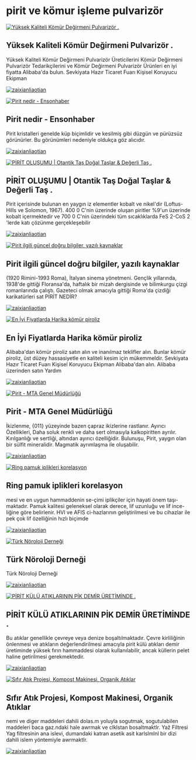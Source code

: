 # pirit ve kömur işleme pulvarizör
<a href="https://mnn.zoosnet.net/LR/Chatpre.aspx?id=MNN94995150&p=https://topgrinding.com/" target="_blank">![Yüksek Kaliteli Kömür Değirmeni Pulvarizör .](https://github.com/technlg/images/blob/main/57.jpg)</a>
## Yüksek Kaliteli Kömür Değirmeni Pulvarizör .
Yüksek Kaliteli Kömür Değirmeni Pulvarizör Üreticilerini Kömür Değirmeni Pulvarizör Tedarikçilerini ve Kömür Değirmeni Pulvarizör Ürünleri en iyi fiyatta Alibaba'da bulun. Sevkiyata Hazır Ticaret Fuarı Kişisel Koruyucu Ekipman
<a href="https://mnn.zoosnet.net/LR/Chatpre.aspx?id=MNN94995150&p=https://topgrinding.com/" target="_blank"><img src="https://github.com/technlg/images/raw/main/chat11.jpg" alt="zaixianliaotian"/></a><a href="//whatsapp.shibangsoft.com/WhatsApp.php" ><img src="https://github.com/technlg/images/raw/main/chat11.png" alt=""></a>
<a href="https://mnn.zoosnet.net/LR/Chatpre.aspx?id=MNN94995150&p=https://topgrinding.com/" target="_blank">![Pirit nedir - Ensonhaber](https://github.com/technlg/images/blob/main/47.jpg)</a>
## Pirit nedir - Ensonhaber
Pirit kristalleri genelde küp biçimlidir ve kesilmiş gibi düzgün ve pürüzsüz görünürler. Bu görünümleri nedeniyle oldukça göz alıcıdır.
<a href="https://mnn.zoosnet.net/LR/Chatpre.aspx?id=MNN94995150&p=https://topgrinding.com/" target="_blank"><img src="https://github.com/technlg/images/raw/main/chat11.jpg" alt="zaixianliaotian"/></a><a href="//whatsapp.shibangsoft.com/WhatsApp.php" ><img src="https://github.com/technlg/images/raw/main/chat11.png" alt=""></a>
<a href="https://mnn.zoosnet.net/LR/Chatpre.aspx?id=MNN94995150&p=https://topgrinding.com/" target="_blank">![PİRİT OLUŞUMU | Otantik Taş Doğal Taşlar & Değerli Taş .](https://github.com/technlg/images/blob/main/12.jpg)</a>
## PİRİT OLUŞUMU | Otantik Taş Doğal Taşlar & Değerli Taş .
Pirit içerisinde bulunan en yaygın iz elementler kobalt ve nikel'dir (Loftus-Hills ve Solomon, 1967). 400 0 C'nin üzerinde oluşan piritler %9'un üzerinde kobalt içermektedir ve 700 0 C'nin üzerindeki tüm sıcaklıklarda FeS 2-CoS 2 'lerde katı çözünme gerçekleşebilir
<a href="https://mnn.zoosnet.net/LR/Chatpre.aspx?id=MNN94995150&p=https://topgrinding.com/" target="_blank"><img src="https://github.com/technlg/images/raw/main/chat11.jpg" alt="zaixianliaotian"/></a><a href="//whatsapp.shibangsoft.com/WhatsApp.php" ><img src="https://github.com/technlg/images/raw/main/chat11.png" alt=""></a>
<a href="https://mnn.zoosnet.net/LR/Chatpre.aspx?id=MNN94995150&p=https://topgrinding.com/" target="_blank">![Pirit ilgili güncel doğru bilgiler, yazılı kaynaklar](https://github.com/technlg/images/blob/main/64.jpg)</a>
## Pirit ilgili güncel doğru bilgiler, yazılı kaynaklar
(1920 Rimini-1993 Roma), İtalyan sinema yönetmeni. Gençlik yıllarında, 1938'de gittiği Floransa'da, haftalık bir mizah dergisinde ve bilimkurgu çizgi romanlarında çalıştı. Gazeteci olmak amacıyla gittiği Roma'da çizdiği karikatürleri sat PİRİT NEDİR?
<a href="https://mnn.zoosnet.net/LR/Chatpre.aspx?id=MNN94995150&p=https://topgrinding.com/" target="_blank"><img src="https://github.com/technlg/images/raw/main/chat11.jpg" alt="zaixianliaotian"/></a><a href="//whatsapp.shibangsoft.com/WhatsApp.php" ><img src="https://github.com/technlg/images/raw/main/chat11.png" alt=""></a>
<a href="https://mnn.zoosnet.net/LR/Chatpre.aspx?id=MNN94995150&p=https://topgrinding.com/" target="_blank">![En İyi Fiyatlarda Harika kömür piroliz](https://github.com/technlg/images/blob/main/54.jpg)</a>
## En İyi Fiyatlarda Harika kömür piroliz
Alibaba'dan kömür piroliz satın alın ve inanılmaz teklifler alın. Bunlar kömür piroliz, üst düzey hassasiyetle en kaliteli kesim için mükemmeldir. Sevkiyata Hazır Ticaret Fuarı Kişisel Koruyucu Ekipman Alibaba'dan alın. Alibaba üzerinden satın Yardım
<a href="https://mnn.zoosnet.net/LR/Chatpre.aspx?id=MNN94995150&p=https://topgrinding.com/" target="_blank"><img src="https://github.com/technlg/images/raw/main/chat11.jpg" alt="zaixianliaotian"/></a><a href="//whatsapp.shibangsoft.com/WhatsApp.php" ><img src="https://github.com/technlg/images/raw/main/chat11.png" alt=""></a>
<a href="https://mnn.zoosnet.net/LR/Chatpre.aspx?id=MNN94995150&p=https://topgrinding.com/" target="_blank">![Pirit - MTA Genel Müdürlüğü](https://github.com/technlg/images/blob/main/54.jpg)</a>
## Pirit - MTA Genel Müdürlüğü
İkizlenme, {011} yüzeyinde bazen çapraz ikizlerine rastlanır. Ayırıcı Özellikleri, Daha soluk renkli ve daha sert olmasıyla kalkopiritten ayrılır. Kırılganlığı ve sertliği, altından ayırıcı özelliğidir. Bulunuşu, Pirit, yaygın olan bir sülfit mineralidir. Magmatik ayrımlaşma ile oluşabilir.
<a href="https://mnn.zoosnet.net/LR/Chatpre.aspx?id=MNN94995150&p=https://topgrinding.com/" target="_blank"><img src="https://github.com/technlg/images/raw/main/chat11.jpg" alt="zaixianliaotian"/></a><a href="//whatsapp.shibangsoft.com/WhatsApp.php" ><img src="https://github.com/technlg/images/raw/main/chat11.png" alt=""></a>
<a href="https://mnn.zoosnet.net/LR/Chatpre.aspx?id=MNN94995150&p=https://topgrinding.com/" target="_blank">![ Ring pamuk iplikleri korelasyon](https://github.com/technlg/images/blob/main/11.jpg)</a>
##  Ring pamuk iplikleri korelasyon
mesi ve en uygun hammaddenin se-çimi iplikçiler için hayati önem taşı-maktadır. Pamuk kalitesi geleneksel olarak derece, lif uzunluğu ve lif ince-liğine göre belirlenir. HVI ve AFIS ci-hazlarının geliştirilmesi ve bu cihazlar ile pek çok lif özelliğinin hızlı biçimde
<a href="https://mnn.zoosnet.net/LR/Chatpre.aspx?id=MNN94995150&p=https://topgrinding.com/" target="_blank"><img src="https://github.com/technlg/images/raw/main/chat11.jpg" alt="zaixianliaotian"/></a><a href="//whatsapp.shibangsoft.com/WhatsApp.php" ><img src="https://github.com/technlg/images/raw/main/chat11.png" alt=""></a>
<a href="https://mnn.zoosnet.net/LR/Chatpre.aspx?id=MNN94995150&p=https://topgrinding.com/" target="_blank">![Türk Nöroloji Derneği](https://github.com/technlg/images/blob/main/28.jpg)</a>
## Türk Nöroloji Derneği
Türk Nöroloji Derneği
<a href="https://mnn.zoosnet.net/LR/Chatpre.aspx?id=MNN94995150&p=https://topgrinding.com/" target="_blank"><img src="https://github.com/technlg/images/raw/main/chat11.jpg" alt="zaixianliaotian"/></a><a href="//whatsapp.shibangsoft.com/WhatsApp.php" ><img src="https://github.com/technlg/images/raw/main/chat11.png" alt=""></a>
<a href="https://mnn.zoosnet.net/LR/Chatpre.aspx?id=MNN94995150&p=https://topgrinding.com/" target="_blank">![PİRİT KÜLÜ ATIKLARININ PİK DEMİR ÜRETİMİNDE .](https://github.com/technlg/images/blob/main/1.jpg)</a>
## PİRİT KÜLÜ ATIKLARININ PİK DEMİR ÜRETİMİNDE .
Bu atıklar genellikle çevreye veya denize boşaltılmaktadır. Çevre kirliliğinin önlenmesi ve atıkların değerlendirilmesi amacıyla pirit külü atıkları demir üretiminde yüksek fırın hammaddesi olarak kullanılabilir, ancak küllerin pelet haline getirilmesi gerekmektedir.
<a href="https://mnn.zoosnet.net/LR/Chatpre.aspx?id=MNN94995150&p=https://topgrinding.com/" target="_blank"><img src="https://github.com/technlg/images/raw/main/chat11.jpg" alt="zaixianliaotian"/></a><a href="//whatsapp.shibangsoft.com/WhatsApp.php" ><img src="https://github.com/technlg/images/raw/main/chat11.png" alt=""></a>
<a href="https://mnn.zoosnet.net/LR/Chatpre.aspx?id=MNN94995150&p=https://topgrinding.com/" target="_blank">![Sıfır Atık Projesi, Kompost Makinesi, Organik Atıklar](https://github.com/technlg/images/blob/main/6.jpg)</a>
## Sıfır Atık Projesi, Kompost Makinesi, Organik Atıklar
nemi ve diger maddeleri dahili dolas.m yoluyla sogutmak, sogutulabilen maddeleri baca gaz.ndaki hale awrmak ve clklstan bosaltmaktlr. Yaž Filtresi Yag filtresinin ana islevi, dumandaki katran asetik asit karlslmlnl bir dizi dahili islem yöntemiyle awrmaktlr.
<a href="https://mnn.zoosnet.net/LR/Chatpre.aspx?id=MNN94995150&p=https://topgrinding.com/" target="_blank"><img src="https://github.com/technlg/images/raw/main/chat11.jpg" alt="zaixianliaotian"/></a><a href="//whatsapp.shibangsoft.com/WhatsApp.php" ><img src="https://github.com/technlg/images/raw/main/chat11.png" alt=""></a>
